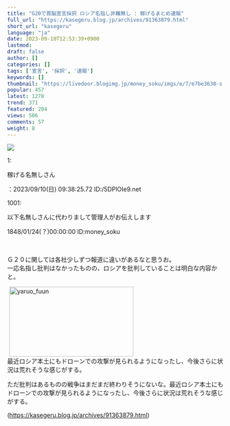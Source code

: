 ```yaml
---
title: "G20で首脳宣言採択 ロシア名指し非難無し : 稼げるまとめ速報"
full_url: "https://kasegeru.blog.jp/archives/91363879.html"
short_url: "kasegeru"
language: "ja"
date: 2023-09-10T12:53:39+0900
lastmod: 
draft: false
author: []
categories: []
tags: ['宣言', '採択', '速報']
keywords: []
thumbnail: "https://livedoor.blogimg.jp/money_soku/imgs/e/7/e7be3638-s.png"
popular: 457
latest: 1278
trend: 371
featured: 204
views: 506
comments: 57
weight: 8
---
```


![](https://livedoor.blogimg.jp/money_soku/imgs/e/7/e7be3638-s.png)

<div><p>1: <p>稼げる名無しさん </p>：2023/09/10(日) 09:38:25.72 ID:/5DPlOIe9.net<br></p><p class='t_h'>1001: <p>以下名無しさんに代わりまして管理人がお伝えします</p> <p> 1848/01/24(？)00:00:00 ID:money_soku</p></p><br><p>Ｇ２０に関しては各社少しずつ報道に違いがあるなと思うお。<br>一応名指し批判はなかったものの、ロシアを批判していることは明白な内容かと。</p><img src='https://livedoor.blogimg.jp/money_soku/imgs/d/4/d4611d7d.jpg' width='289' height='163' border='0' alt='yaruo_fuun' hspace='5' class='pict'><br> 最近ロシア本土にもドローンでの攻撃が見られるようになったし、今後さらに状況は荒れそうな感じがする。<br><p>ただ批判はあるものの戦争はまだまだ終わりそうにないな。最近ロシア本土にもドローンでの攻撃が見られるようになったし、今後さらに状況は荒れそうな感じがする。</p></div>

(https://kasegeru.blog.jp/archives/91363879.html)
